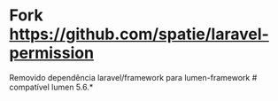 # Fork https://github.com/spatie/laravel-permission

Removido dependência laravel/framework para lumen-framework # compatível lumen 5.6.*